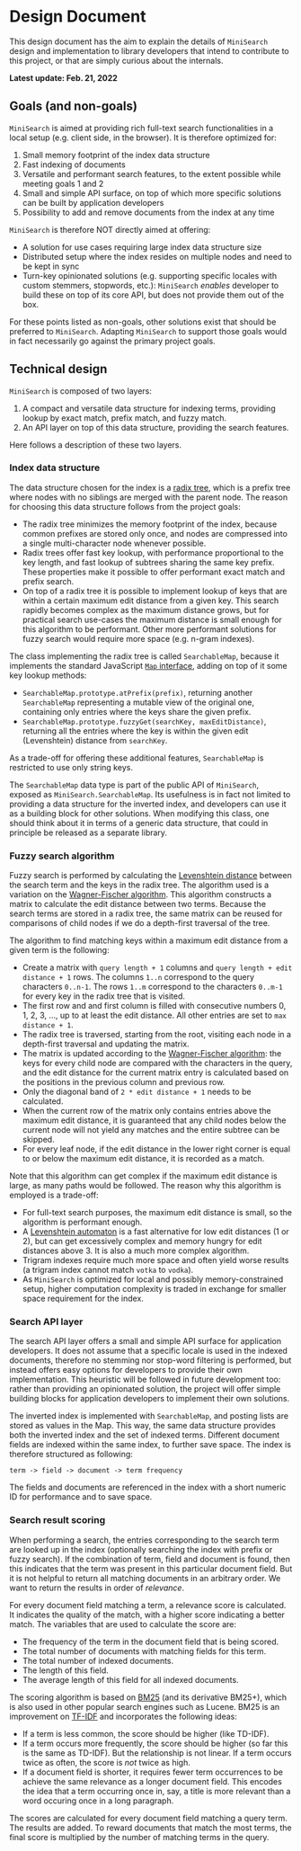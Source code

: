 # Design Document

This design document has the aim to explain the details of `MiniSearch`
design and implementation to library developers that intend to contribute to
this project, or that are simply curious about the internals.

**Latest update: Feb. 21, 2022**

## Goals (and non-goals)

`MiniSearch` is aimed at providing rich full-text search functionalities in a
local setup (e.g. client side, in the browser). It is therefore optimized for:

1. Small memory footprint of the index data structure
2. Fast indexing of documents
3. Versatile and performant search features, to the extent possible while
   meeting goals 1 and 2
4. Small and simple API surface, on top of which more specific solutions can
   be built by application developers
5. Possibility to add and remove documents from the index at any time

`MiniSearch` is therefore NOT directly aimed at offering:

- A solution for use cases requiring large index data structure size
- Distributed setup where the index resides on multiple nodes and need to be
  kept in sync
- Turn-key opinionated solutions (e.g. supporting specific locales with custom
  stemmers, stopwords, etc.): `MiniSearch` _enables_ developer to build these
  on top of its core API, but does not provide them out of the box.

For these points listed as non-goals, other solutions exist that should be
preferred to `MiniSearch`. Adapting `MiniSearch` to support those goals would in
fact necessarily go against the primary project goals.

## Technical design

`MiniSearch` is composed of two layers:

1. A compact and versatile data structure for indexing terms, providing
   lookup by exact match, prefix match, and fuzzy match.
2. An API layer on top of this data structure, providing the search
   features.

Here follows a description of these two layers.

### Index data structure

The data structure chosen for the index is a [radix
tree](https://en.wikipedia.org/wiki/Radix_tree), which is a prefix tree where
nodes with no siblings are merged with the parent node. The reason for choosing
this data structure follows from the project goals:

- The radix tree minimizes the memory footprint of the index, because common
  prefixes are stored only once, and nodes are compressed into a single
  multi-character node whenever possible.
- Radix trees offer fast key lookup, with performance proportional to the key
  length, and fast lookup of subtrees sharing the same key prefix. These
  properties make it possible to offer performant exact match and prefix
  search.
- On top of a radix tree it is possible to implement lookup of keys that are
  within a certain maximum edit distance from a given key. This search rapidly
  becomes complex as the maximum distance grows, but for practical search
  use-cases the maximum distance is small enough for this algorithm to be
  performant. Other more performant solutions for fuzzy search would require
  more space (e.g. n-gram indexes).

The class implementing the radix tree is called `SearchableMap`, because it
implements the standard JavaScript [`Map`
interface](https://developer.mozilla.org/en-US/docs/Web/JavaScript/Reference/Global_Objects/Map),
adding on top of it some key lookup methods:

- `SearchableMap.prototype.atPrefix(prefix)`, returning another
  `SearchableMap` representing a mutable view of the original one, containing
  only entries where the keys share the given prefix.
- `SearchableMap.prototype.fuzzyGet(searchKey, maxEditDistance)`, returning
  all the entries where the key is within the given edit (Levenshtein)
  distance from `searchKey`.

As a trade-off for offering these additional features, `SearchableMap` is
restricted to use only string keys.

The `SearchableMap` data type is part of the public API of `MiniSearch`, exposed
as `MiniSearch.SearchableMap`. Its usefulness is in fact not limited to
providing a data structure for the inverted index, and developers can use it as
a building block for other solutions. When modifying this class, one should
think about it in terms of a generic data structure, that could in principle be
released as a separate library.

### Fuzzy search algorithm

Fuzzy search is performed by calculating the [Levenshtein
distance](https://en.wikipedia.org/wiki/Levenshtein_distance) between the search
term and the keys in the radix tree. The algorithm used is a variation on the
[Wagner-Fischer
algorithm](https://en.wikipedia.org/wiki/Wagner–Fischer_algorithm). This
algorithm constructs a matrix to calculate the edit distance between two terms.
Because the search terms are stored in a radix tree, the same matrix can be
reused for comparisons of child nodes if we do a depth-first traversal of the
tree.

The algorithm to find matching keys within a maximum edit distance from a given
term is the following:

- Create a matrix with `query length + 1` columns and `query length + edit
distance + 1` rows. The columns `1..n` correspond to the query characters
  `0..n-1`. The rows `1..m` correspond to the characters `0..m-1` for every
  key in the radix tree that is visited.
- The first row and and first column is filled with consecutive numbers 0, 1,
  2, 3, ..., up to at least the edit distance. All other entries are set to
  `max distance + 1`.
- The radix tree is traversed, starting from the root, visiting each node in a
  depth-first traversal and updating the matrix.
- The matrix is updated according to the [Wagner-Fischer
  algorithm](https://en.wikipedia.org/wiki/Wagner–Fischer_algorithm): the keys
  for every child node are compared with the characters in the query, and the
  edit distance for the current matrix entry is calculated based on the
  positions in the previous column and previous row.
- Only the diagonal band of `2 * edit distance + 1` needs to be calculated.
- When the current row of the matrix only contains entries above the maximum
  edit distance, it is guaranteed that any child nodes below the current node
  will not yield any matches and the entire subtree can be skipped.
- For every leaf node, if the edit distance in the lower right corner is equal
  to or below the maximum edit distance, it is recorded as a match.

Note that this algorithm can get complex if the maximum edit distance is large,
as many paths would be followed. The reason why this algorithm is employed is a
trade-off:

- For full-text search purposes, the maximum edit distance is small, so the
  algorithm is performant enough.
- A [Levenshtein
  automaton](https://en.wikipedia.org/wiki/Levenshtein_automaton) is a fast
  alternative for low edit distances (1 or 2), but can get excessively complex
  and memory hungry for edit distances above 3. It is also a much more complex
  algorithm.
- Trigram indexes require much more space and often yield worse results (a
  trigram index cannot match `votka` to `vodka`).
- As `MiniSearch` is optimized for local and possibly memory-constrained
  setup, higher computation complexity is traded in exchange for smaller space
  requirement for the index.

### Search API layer

The search API layer offers a small and simple API surface for application
developers. It does not assume that a specific locale is used in the indexed
documents, therefore no stemming nor stop-word filtering is performed, but
instead offers easy options for developers to provide their own implementation.
This heuristic will be followed in future development too: rather than providing
an opinionated solution, the project will offer simple building blocks for
application developers to implement their own solutions.

The inverted index is implemented with `SearchableMap`, and posting lists are
stored as values in the Map. This way, the same data structure provides both the
inverted index and the set of indexed terms. Different document fields are
indexed within the same index, to further save space. The index is therefore
structured as following:

```
term -> field -> document -> term frequency
```

The fields and documents are referenced in the index with a short numeric ID for
performance and to save space.

### Search result scoring

When performing a search, the entries corresponding to the search term are
looked up in the index (optionally searching the index with prefix or fuzzy
search). If the combination of term, field and document is found, then this
indicates that the term was present in this particular document field. But it is
not helpful to return all matching documents in an arbitrary order. We want to
return the results in order of _relevance_.

For every document field matching a term, a relevance score is calculated. It
indicates the quality of the match, with a higher score indicating a better
match. The variables that are used to calculate the score are:

- The frequency of the term in the document field that is being scored.
- The total number of documents with matching fields for this term.
- The total number of indexed documents.
- The length of this field.
- The average length of this field for all indexed documents.

The scoring algorithm is based on
[BM25](https://en.wikipedia.org/wiki/Okapi_BM25) (and its derivative BM25+),
which is also used in other popular search engines such as Lucene. BM25 is an
improvement on [TF-IDF](https://en.wikipedia.org/wiki/Tf–idf) and incorporates
the following ideas:

- If a term is less common, the score should be higher (like TD-IDF).
- If a term occurs more frequently, the score should be higher (so far this is
  the same as TD-IDF). But the relationship is not linear. If a term occurs
  twice as often, the score is _not_ twice as high.
- If a document field is shorter, it requires fewer term occurrences to be
  achieve the same relevance as a longer document field. This encodes the idea
  that a term occurring once in, say, a title is more relevant than a word
  occuring once in a long paragraph.

The scores are calculated for every document field matching a query term. The
results are added. To reward documents that match the most terms, the final
score is multiplied by the number of matching terms in the query.
